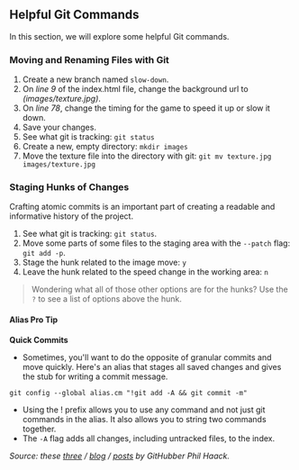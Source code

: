## Helpful Git Commands

In this section, we will explore some helpful Git commands.

### Moving and Renaming Files with Git

1. Create a new branch named `slow-down`.
1. On *line 9* of the index.html file, change the background url to *(images/texture.jpg)*.
1. On *line 78*, change the timing for the game to speed it up or slow it down.
1. Save your changes.
1. See what git is tracking: `git status`
1. Create a new, empty directory: `mkdir images`
1. Move the texture file into the directory with git: `git mv texture.jpg images/texture.jpg`

### Staging Hunks of Changes

Crafting atomic commits is an important part of creating a readable and informative history of the project.

1. See what git is tracking: `git status`.
1. Move some parts of some files to the staging area with the `--patch` flag: `git add -p`.
1. Stage the hunk related to the image move: `y`
1. Leave the hunk related to the speed change in the working area: `n`

> Wondering what all of those other options are for the hunks? Use the `?` to see a list of options above the hunk.

#### Alias Pro Tip

**Quick Commits**
- Sometimes, you'll want to do the opposite of granular commits and move quickly. Here's an alias that stages all saved changes and gives the stub for writing a commit message.
```
git config --global alias.cm "!git add -A && git commit -m"
```
- Using the ! prefix allows you to use any command and not just git commands in the alias. It also allows you to string two commands together.
- The `-A` flag adds all changes, including untracked files, to the index.

*Source: these [three](http://haacked.com/archive/2014/07/28/github-flow-aliases/) / [blog](http://haacked.com/archive/2015/06/29/git-migrate/) /  [posts](http://haacked.com/archive/2017/01/04/git-alias-open-url/) by GitHubber Phil Haack.*
